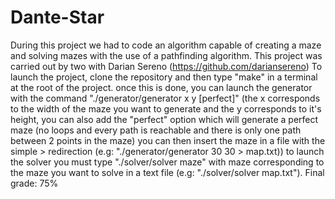 # Dante-Star
During this project we had to code an algorithm capable of creating a maze and solving mazes with the use of a pathfinding algorithm. This project was carried out by two with Darian Sereno (https://github.com/dariansereno)
To launch the project, clone the repository and then type "make" in a terminal at the root of the project. once this is done, you can launch the generator with the command "./generator/generator x y [perfect]" (the x corresponds to the width of the maze you want to generate and the y corresponds to it's height, you can also add the "perfect" option which will generate a perfect maze (no loops and every path is reachable and there is only one path between 2 points in the maze) you can then insert the maze in a file with the simple > redirection (e.g: "./generator/generator 30 30 > map.txt))
to launch the solver you must type "./solver/solver maze" with maze corresponding to the maze you want to solve in a text file (e.g: "./solver/solver map.txt"). Final grade: 75%
